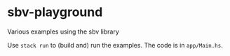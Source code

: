 # sbv-playground
Various examples using the sbv library

Use `stack run` to (build and) run the examples. The code is in `app/Main.hs`.
